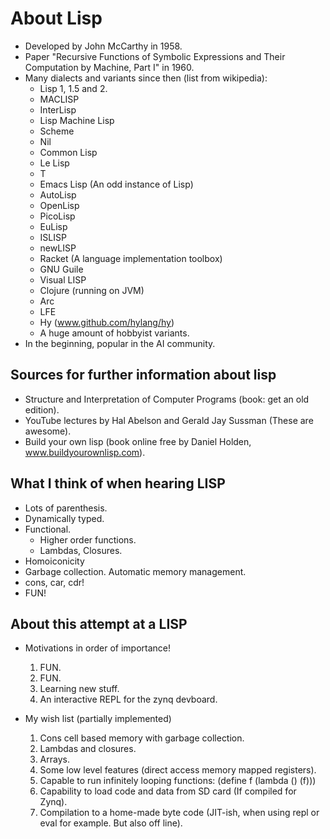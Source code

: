 

# About Lisp

* Developed by John McCarthy in 1958.
* Paper "Recursive Functions of Symbolic Expressions and Their Computation by Machine, Part I" in 1960.
* Many dialects and variants since then (list from wikipedia): 
  * Lisp 1, 1.5 and 2.
  * MACLISP
  * InterLisp
  * Lisp Machine Lisp
  * Scheme
  * Nil
  * Common Lisp							
  * Le Lisp
  * T
  * Emacs Lisp		(An odd instance of Lisp)		
  * AutoLisp
  * OpenLisp
  * PicoLisp
  * EuLisp
  * ISLISP
  * newLISP
  * Racket		(A language implementation toolbox)
  * GNU Guile
  * Visual LISP
  * Clojure		(running on JVM)		
  * Arc
  * LFE
  * Hy			(www.github.com/hylang/hy)
  * A huge amount of hobbyist variants.
* In the beginning, popular in the AI community. 


## Sources for further information about lisp

* Structure and Interpretation of Computer Programs (book: get an old edition).
* YouTube lectures by Hal Abelson and Gerald Jay Sussman (These are awesome).
* Build your own lisp (book online free by Daniel Holden, www.buildyourownlisp.com).
 
 
## What I think of when hearing LISP

* Lots of parenthesis. 
* Dynamically typed.
* Functional.
  * Higher order functions.
  * Lambdas, Closures. 
* Homoiconicity
* Garbage collection. Automatic memory management.
* cons, car, cdr! 
* FUN!


## About this attempt at a LISP

* Motivations in order of importance!
  1. FUN.
  2. FUN.
  3. Learning new stuff.
  4. An interactive REPL for the zynq devboard.


* My wish list (partially implemented)
  1. Cons cell based memory with garbage collection.
  2. Lambdas and closures.
  3. Arrays.
  4. Some low level features (direct access memory mapped registers).
  5. Capable to run infinitely looping functions: (define f (lambda () (f)))
  6. Capability to load code and data from SD card (If compiled for Zynq).
  7. Compilation to a home-made byte code (JIT-ish, when using repl or eval for example. But also off line).
  
